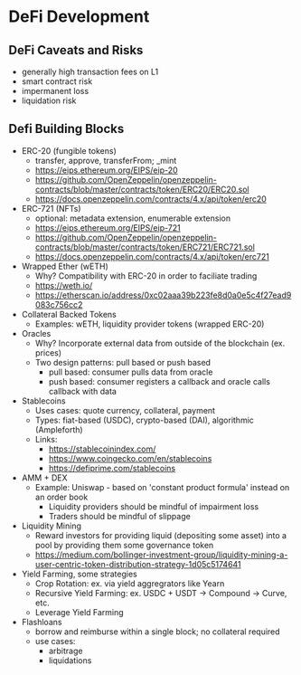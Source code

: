 # DeFi Development

## DeFi Caveats and Risks

- generally high transaction fees on L1
- smart contract risk
- impermanent loss
- liquidation risk

## Defi Building Blocks

- ERC-20 (fungible tokens)
  - transfer, approve, transferFrom; \_mint
  - https://eips.ethereum.org/EIPS/eip-20
  - https://github.com/OpenZeppelin/openzeppelin-contracts/blob/master/contracts/token/ERC20/ERC20.sol
  - https://docs.openzeppelin.com/contracts/4.x/api/token/erc20
- ERC-721 (NFTs)
  - optional: metadata extension, enumerable extension
  - https://eips.ethereum.org/EIPS/eip-721
  - https://github.com/OpenZeppelin/openzeppelin-contracts/blob/master/contracts/token/ERC721/ERC721.sol
  - https://docs.openzeppelin.com/contracts/4.x/api/token/erc721
- Wrapped Ether (wETH)
  - Why? Compatibility with ERC-20 in order to faciliate trading
  - https://weth.io/
  - https://etherscan.io/address/0xc02aaa39b223fe8d0a0e5c4f27ead9083c756cc2
- Collateral Backed Tokens
  - Examples: wETH, liquidity provider tokens (wrapped ERC-20)
- Oracles
  - Why? Incorporate external data from outside of the blockchain (ex. prices)
  - Two design patterns: pull based or push based
    - pull based: consumer pulls data from oracle
    - push based: consumer registers a callback and oracle calls callback with data
- Stablecoins
  - Uses cases: quote currency, collateral, payment
  - Types: fiat-based (USDC), crypto-based (DAI), algorithmic (Ampleforth)
  - Links:
    - https://stablecoinindex.com/
    - https://www.coingecko.com/en/stablecoins
    - https://defiprime.com/stablecoins
- AMM + DEX
  - Example: Uniswap - based on 'constant product formula' instead on an order book
    - Liquidity providers should be mindful of impairment loss
    - Traders should be mindful of slippage
- Liquidity Mining
  - Reward investors for providing liquid (depositing some asset) into a pool by providing them some governance token
  - https://medium.com/bollinger-investment-group/liquidity-mining-a-user-centric-token-distribution-strategy-1d05c5174641
- Yield Farming, some strategies
  - Crop Rotation: ex. via yield aggregrators like Yearn
  - Recursive Yield Farming: ex. USDC + USDT -> Compound -> Curve, etc.
  - Leverage Yield Farming
- Flashloans
  - borrow and reimburse within a single block; no collateral required
  - use cases:
    - arbitrage
    - liquidations
